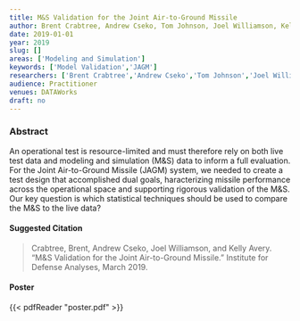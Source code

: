 ```yaml
---
title: M&S Validation for the Joint Air-to-Ground Missile
author: Brent Crabtree, Andrew Cseko, Tom Johnson, Joel Williamson, Kelly Avery
date: 2019-01-01
year: 2019
slug: []
areas: ['Modeling and Simulation']
keywords: ['Model Validation','JAGM']
researchers: ['Brent Crabtree','Andrew Cseko','Tom Johnson','Joel Williamson','Kelly Avery']
audience: Practitioner
venues: DATAWorks
draft: no
---
```




### Abstract
An operational test is resource-limited and must therefore rely on both live test data and modeling and simulation (M&S) data to inform a full evaluation.  For the Joint Air-to-Ground Missile (JAGM) system, we needed to create a test design that accomplished dual goals, haracterizing missile performance across the operational space and supporting rigorous validation of the M&S.  Our key question is which statistical techniques should be used to compare the M&S to the live data?

#### Suggested Citation
> Crabtree, Brent, Andrew Cseko, Joel Williamson, and Kelly Avery. “M&S Validation for the Joint Air-to-Ground Missile.” Institute for Defense Analyses, March 2019.





#### Poster 
 {{< pdfReader "poster.pdf" >}}
